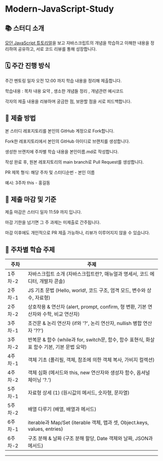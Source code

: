 # Modern-JavaScript-Study

## 📚 스터디 소개

[모던 JavaScript 튜토리얼](https://ko.javascript.info/)을 보고 자바스크립트의 개념을 학습하고 이해한 내용을 정리하여 공유하고, 서로 코드 리뷰를 통해 성장합니다.

## 🗓️ 주간 진행 방식

주간 멘토링 일자 오전 12:00 까지  학습 내용을 정리해 제출합니다.

학습내용 : 목차 내용 요약 , 생소한 개념들 정리  , 개념관련 예시코드 

각자의 제출 내용을 리뷰하며 궁금한 점, 보완할 점을 서로 피드백합니다.

## 📝 제출 방법

본 스터디 레포지토리를 본인의 GitHub 계정으로 Fork합니다.

Fork한 레포지토리에서 본인의 GitHub 아이디로 브랜치를 생성합니다.

생성한 브랜치에 주차별 학습 내용을 본인이름.md로 작성합니다.

작성 완료 후, 원본 레포지토리의 main branch로 Pull Request를 생성합니다.

PR 제목 형식: 해당 주차 및 스터디순번  - 본인 이름

예시: 3주차 this - 홍길동

## 🚨 제출 마감 및 기준

제출 마감은 스터디 일자 11:59 까지 입니다.

마감 기한을 넘기면 그 주 과제는 미제출로 간주됩니다.

마감 이후에도 개인적으로 PR 제출 가능하나, 리뷰가 이루어지지 않을 수 있습니다.



## 📖 주차별 학습 주제

| 주차    | 주제                                                                  |
| ----- | ------------------------------------------------------------------- |
| 1주차-2 | 자바스크립트 소개 (자바스크립트란?, 매뉴얼과 명세서, 코드 에디터, 개발자 콘솔)                      |
| 2주차-1 | JS 기초 문법 (Hello, world!, 코드 구조, 엄격 모드, 변수와 상수, 자료형)                 |
| 2주차-2 | 상호작용 & 연산자 (alert, prompt, confirm, 형 변환, 기본 연산자와 수학, 비교 연산자)       |
| 3주차-1 | 조건문 & 논리 연산자 (if와 '?', 논리 연산자, nullish 병합 연산자 '??')                 |
| 3주차-2 | 반복문 & 함수 (while과 for, switch문, 함수, 함수 표현식, 화살표 함수 기본, 기본 문법 요약)     |
| 4주차-1 | 객체 기초 (폴리필, 객체, 참조에 의한 객체 복사, 가비지 컬렉션)                              |
| 4주차-2 | 객체 심화 (메서드와 this, new 연산자와 생성자 함수, 옵셔널 체이닝 '?.')                    |
| 5주차-1 | 자료형 상세 (1) (원시값의 메서드, 숫자형, 문자열)                                     |
| 5주차-2 | 배열 다루기 (배열, 배열과 메서드)                                                |
| 6주차-1 | iterable과 Map/Set (iterable 객체, 맵과 셋, Object.keys, values, entries) |
| 6주차-2 | 구조 분해 & 날짜 (구조 분해 할당, Date 객체와 날짜, JSON과 메서드)                       |

---


 
